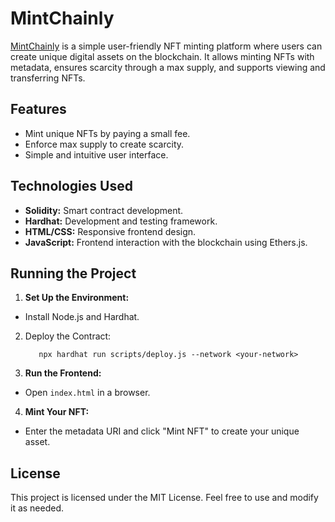 # MintChainly

<a href="https://mintchainly.netlify.app/">MintChainly</a> is a simple user-friendly NFT minting platform where users can create unique digital assets on the blockchain. It allows minting NFTs with metadata, ensures scarcity through a max supply, and supports viewing and transferring NFTs.

## Features

- Mint unique NFTs by paying a small fee.
- Enforce max supply to create scarcity.
- Simple and intuitive user interface.

## Technologies Used

- <strong>Solidity:</strong> Smart contract development.
- <strong>Hardhat:</strong> Development and testing framework.
- <strong>HTML/CSS:</strong> Responsive frontend design.
- <strong>JavaScript:</strong> Frontend interaction with the blockchain using Ethers.js.

## Running the Project

1. <strong> Set Up the Environment: </strong>

- Install Node.js and Hardhat.

2. Deploy the Contract:

   `   npx hardhat run scripts/deploy.js --network <your-network>`

3. <strong>Run the Frontend:</strong>

- Open `index.html` in a browser.

4. <strong>Mint Your NFT:</strong>

- Enter the metadata URI and click "Mint NFT" to create your unique asset.

## License

This project is licensed under the MIT License. Feel free to use and modify it as needed.
